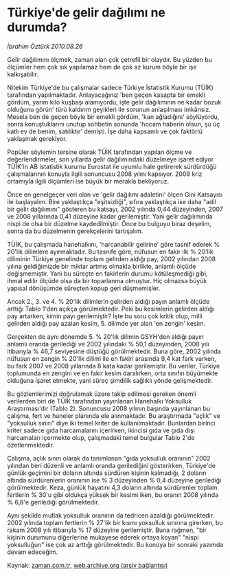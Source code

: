 # Türkiye'de gelir dağılımı ne durumda?

*İbrahim Öztürk 2010.08.26*

<td class="columnist-detail">
<p>Gelir dağılımını ölçmek, zaman alan çok çetrefil bir olaydır. Bu yüzden bu ölçümler hem çok sık yapılamaz hem de çok az kurum böyle bir işe kalkışabilir.</p>
<p>
<div id="haberMetinDiv">
<p>Nitekim Türkiye'de bu çalışmalar sadece Türkiye İstatistik Kurumu (TÜİK) tarafından yapılmaktadır. Anlayacağınız 'ben geçen kasapta bir emekli gördüm, yarım kilo kuşbaşı alamıyordu, işte gelir dağılımının ne kadar bozuk olduğunu görün' türü kaldırım geyikleri ile sorunun anlaşılması imkânsız. Mesela ben de geçen böyle bir emekli gördüm, 'kan ağladığını' söylüyordu, sonra konuştuklarını unutup sohbetin sonunda 'hocam haberin olsun, şu üç katlı ev de benim, satılıktır' demişti. İşe daha kapsamlı ve çok faktörlü yaklaşmak gerekiyor.
<p> Popüler söylemin tersine olarak TÜİK tarafından yapılan ölçme ve değerlendirmeler, son yıllarda gelir dağılımındaki düzelmeye işaret ediyor. TÜİK'in AB istatistik kurumu Eurostat ile uyumlu hale getirerek sürdürdüğü çalışmalarının konuyla ilgili sonuncusu 2008 yılını kapsıyor. 2009 kriz ortamıyla ilgili ölçümleri ise büyük bir merakla bekliyoruz.
<p> Önce en genelgeçer veri olan ve 'gelir dağılımı adaletini' ölçen Gini Katsayısı ile başlayalım. Bire yaklaştıkça "eşitsizliği", sıfıra yaklaştıkça ise daha "adil bir gelir dağılımını" gösteren bu katsayı, 2002 yılında 0,44 düzeyinden, 2007 ve 2008 yıllarında 0,41 düzeyine kadar gerilemiştir. Yani gelir dağılımında nispi de olsa bir düzelme kaydedilmiştir. Önce bu bulguyu biraz deşelim, sonra da bu düzelmenin gerekçelerini tartışalım.
<p> TÜİK, bu çalışmada hanehalkını, 'harcanabilir gelirine' göre tasnif ederek % 20'lik dilimlere ayırmaktadır. Bu tasnife göre, nüfusun en fakir ilk % 20'lik diliminin Türkiye genelinde toplam gelirden aldığı pay, 2002 yılından 2008 yılına geldiğimizde bir miktar artmış olmakla birlikte, anlamlı ölçüde değişmemiştir. Yani bu süreçte en fakirlerin durumu kötüleşmediği gibi, ihmal edilir ölçüde olsa da bir toparlanma olmuştur. Hiç olmazsa büyük yapısal dönüşümde süreçten kopup geri düşmemişler.
<p> Ancak 2., 3. ve 4. % 20'lik dilimlerin gelirden aldığı payın anlamlı ölçüde arttığı Tablo 1'den açıkça görülmektedir. Peki bu kesimlerin gelirden aldığı pay artarken, kimin payı gerilemiştir? İşte bu soru çok kritik olup, milli gelirden aldığı pay azalan kesim, 5. dilimde yer alan 'en zengin' kesim.
<p> Gerçekten de aynı dönemde 5. % 20'lik dilimin GSYH'den aldığı payın anlamlı oranda gerilediği ve 2002 yılındaki % 50,1 düzeyinden, 2008 yılı itibarıyla % 46,7 seviyesine düştüğü görülmektedir. Buna göre, 2002 yılında nüfusun en zengin % 20'lik dilimi ile en fakiri arasında 9,4 kat fark varken, bu fark 2007 ve 2008 yıllarında 8 kata kadar gerilemiştir. Bu veriler, Türkiye toplumunda en zengini ve en fakir kesim daralırken, orta sınıfın büyümekte olduğuna işaret etmekte, yani süreç şimdilik sağlıklı yönde gelişmektedir.
<p> Bu gözlemlerimizi doğrulamak üzere takip edilmesi gereken önemli verilerden biri de TÜİK tarafından yayınlanan Hanehalkı Yoksulluk Araştırması'dır (Tablo 2). Sonuncusu 2008 yılının başında yayınlanan bu çalışma, fert ve haneler planında ele alınmaktadır. Bu araştırmada "açlık" ve "yoksulluk sınırı" diye iki temel kriter de kullanılmaktadır. Bunlardan birinci kriter sadece gıda harcamalarını içerirken, ikincisi gıda ve gıda dışı harcamaları içermekte olup, çalışmadaki temel bulgular Tablo 2'de özetlenmektedir.
<p> Çalışma, açlık sınırı olarak da tanımlanan "gıda yoksulluk oranının" 2002 yılından beri düzenli ve anlamlı oranda gerilediğini gösterirken, Türkiye'de günlük geçimini bir doların altında sürdüren kişinin kalmadığı, 2 doların altında sürdürenlerin oranının ise % 3 düzeyinden % 0,4 düzeyine gerilediği görülmektedir. Keza, günlük hayatını 4,3 doların altında sürdürenler toplam fertlerin % 30'u gibi oldukça yüksek bir kesimi iken, bu oranın 2008 yılında % 6,8'e gerilediği görülmektedir.
<p> Aynı şekilde mutlak yoksulluk oranının da tedricen azaldığı görülmektedir. 2002 yılında toplam fertlerin % 27'lik bir kısmı yoksulluk sınırına girerken, bu rakam 2008 yılı itibarıyla % 17 düzeyine gerilemiştir. Buna rağmen, "bir kişinin durumunu diğerlerine mukayese ederek ortaya koyan" "nispi yoksulluğun" ise çok az arttığı görülmektedir. Bu konuya bir sonraki yazımda devam edeceğim.
<p></p></p></p></p></p></p></p></p></p></p></div>
</p>
<a href="http://web.archive.org/web/20110105053626/mailto:i.ozturk@zaman.com.tr">
</a></td>

Kaynak: [zaman.com.tr](http://zaman.com.tr/yazar.do?yazino=1020227), [web.archive.org (arşiv bağlantısı)](http://web.archive.org/web/20110105053626/http://www.zaman.com.tr/yazar.do?yazino=1020227)
